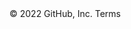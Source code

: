 <!DOCTYPE html>
<html lang="en">
  <head>
    <title>JavaScriptProject</title>
    <link rel="stylesheet" href="styles.css" />
  </head>

  <body>
    <div id="root"></div>
    <script src="../src/index.js" type="text/JSX"></script>
  </body>
</html>
© 2022 GitHub, Inc.
Terms
